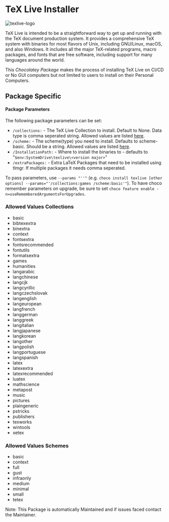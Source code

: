 # TeX Live Installer

![texlive-logo](https://cdn.jsdelivr.net/gh/naveen521kk/chocolatey-texlive@master/texlive/texlive.svg)

TeX Live is intended to be a straightforward way to get up and running with the TeX document production system. It provides a comprehensive TeX system with binaries for most flavors of Unix, including GNU/Linux, macOS, and also Windows. It includes all the major TeX-related programs, macro packages, and fonts that are free software, including support for many languages around the world.

This _Chocolatey Package_ makes the process of installing TeX Live on CI/CD or No GUI computers but not limited to users to install on their Personal Computers.

## Package Specific

#### Package Parameters

The following package parameters can be set:

- `/collections:` - The TeX Live Collection to install. Default to None. Data type is comma seperated string. Allowed values are listed [here](#allowed-values-collections).
- `/scheme:` - The scheme(type) you need to install. Defaults to scheme-basic. Should be a string. Allowed values are listed [here](#allowed-values-schemes).
- `/InstallationPath:` - Where to install the binaries to - defaults to "`$env:SystemDrive\texlive\<version major>`"
- `/extraPackages:` - Extra LaTeX Packages that need to be installed using tlmgr. If multiple packages it needs comma seperated.

To pass parameters, use `--params "''"` (e.g. `choco install texlive [other options] --params="'/collections:games /scheme:basic'"`).
To have choco remember parameters on upgrade, be sure to set `choco feature enable -n=useRememberedArgumentsForUpgrades`.

### Allowed Values Collections

<!--To be automatically filled.-->
<!--collections Start-->
- basic
- bibtexextra
- binextra
- context
- fontsextra
- fontsrecommended
- fontutils
- formatsextra
- games
- humanities
- langarabic
- langchinese
- langcjk
- langcyrillic
- langczechslovak
- langenglish
- langeuropean
- langfrench
- langgerman
- langgreek
- langitalian
- langjapanese
- langkorean
- langother
- langpolish
- langportuguese
- langspanish
- latex
- latexextra
- latexrecommended
- luatex
- mathscience
- metapost
- music
- pictures
- plaingeneric
- pstricks
- publishers
- texworks
- wintools
- xetex
<!--collections End-->

### Allowed Values Schemes

<!--To be automatically filled.-->
<!--schemes Start-->
- basic
- context
- full
- gust
- infraonly
- medium
- minimal
- small
- tetex
<!--schemes End-->

Note: This Package is automatically Maintained and if issues faced contact the Maintainer.
